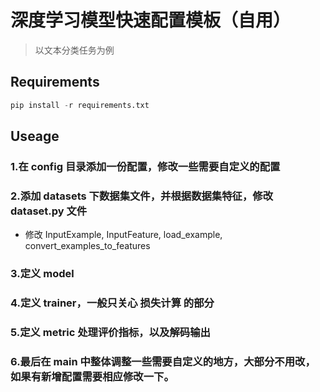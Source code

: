 
# 深度学习模型快速配置模板（自用）
> 以文本分类任务为例

## Requirements
```python
pip install -r requirements.txt
```

## Useage

### 1.在 config 目录添加一份配置，修改一些需要自定义的配置

### 2.添加 datasets 下数据集文件，并根据数据集特征，修改 dataset.py 文件
* 修改 InputExample, InputFeature, load_example, convert_examples_to_features

### 3.定义 model

### 4.定义 trainer，一般只关心 损失计算 的部分

### 5.定义 metric 处理评价指标，以及解码输出

### 6.最后在 main 中整体调整一些需要自定义的地方，大部分不用改，如果有新增配置需要相应修改一下。